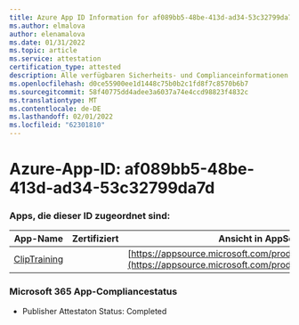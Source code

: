 ```yaml
---
title: Azure App ID Information for af089bb5-48be-413d-ad34-53c32799da7d
ms.author: elmalova
author: elenamalova
ms.date: 01/31/2022
ms.topic: article
ms.service: attestation
certification_type: attested
description: Alle verfügbaren Sicherheits- und Complianceinformationen für af089bb5-48be-413d-ad34-53c32799da7d.
ms.openlocfilehash: d0ce55900ee1d1448c75b0b2c1fd8f7c8570b6b7
ms.sourcegitcommit: 58f40775dd4adee3a6037a74e4ccd98823f4832c
ms.translationtype: MT
ms.contentlocale: de-DE
ms.lasthandoff: 02/01/2022
ms.locfileid: "62301810"
---
```

# <a name="azure-app-id-af089bb5-48be-413d-ad34-53c32799da7d"></a>Azure-App-ID: af089bb5-48be-413d-ad34-53c32799da7d


### <a name="apps-associated-with-this-id"></a>Apps, die dieser ID zugeordnet sind:
| **App-Name** | **Zertifiziert** | **Ansicht in AppSource** |
|--------------|---------------|-----------------------|
| [ClipTraining](https://docs.microsoft.com/microsoft-365-app-certification/forward/WA200001687) |  | [https://appsource.microsoft.com/product/office/WA200001687](https://appsource.microsoft.com/product/office/WA200001687) |

### <a name="microsoft-365-app-compliance-status"></a>Microsoft 365 App-Compliancestatus
- Publisher Attestaton Status: Completed
